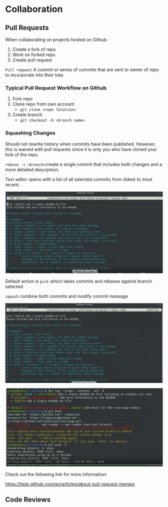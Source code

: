 # Collaboration

## Pull Requests

When collaborating on projects hosted on Github: 

1. Create a fork of repo
2. Work on forked repo
3. Create pull request

`Pull request` A commit or series of commits that are sent to owner of repo to incorporate into their tree.

### Typical Pull Request Workflow on Github

1. Fork repo
2. Clone repo from own account
   * `git clone <repo location>`
3. Create branch
   * `git checkout -b <branch name>`

### Squashing Changes

Should not rewrite history when commits have been published. However, this is waived with pull requests since it is only you who have cloned your fork of the repo.

`rebase -i <branch>`create a single commit that includes both changes and a more detailed descrpition.

Text editor opens with a list of all selected commits from oldest to most recent.

![](images/20230719223301.png)

Default action is `pick` which takes commits and rebases against branch selected.

`sqaush` combine both commits and modify commit message

![](images/20230719224316.png)

![](images/20230719225227.png)

Check out the following link for more information:

https://help.github.com/en/articles/about-pull-request-merges

## Code Reviews

